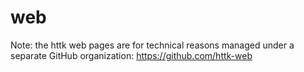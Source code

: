 # web
Note: the httk web pages are for technical reasons managed under a separate GitHub organization: https://github.com/httk-web
